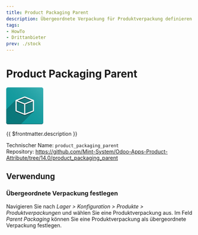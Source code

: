 ```yaml
---
title: Product Packaging Parent
description: Übergeordnete Verpackung für Produktverpackung definieren.
tags:
- HowTo
- Drittanbieter
prev: ./stock
---
```

# Product Packaging Parent
![icon_oms_box](assets/icon_oms_box.png)

{{ $frontmatter.description }}

Technischer Name: `product_packaging_parent`\
Repository: <https://github.com/Mint-System/Odoo-Apps-Product-Attribute/tree/14.0/product_packaging_parent>

## Verwendung

### Übergeordnete Verpackung festlegen

Navigieren Sie nach *Lager > Konfiguration > Produkte > Produktverpackungen* und wählen Sie eine Produktverpackung aus. Im Feld *Parent Packaging* können Sie eine Produktverpackung als übergeordnete Verpackung festlegen.
